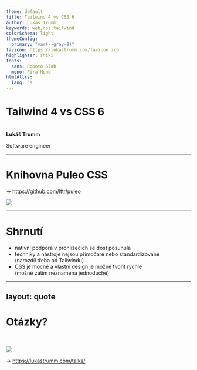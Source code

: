 ```yaml
---
theme: default
title: Tailwind 4 vs CSS 6
author: Lukáš Trumm
keywords: web,css,tailwind
colorSchema: light
themeConfig:
  primary: "var(--gray-9)"
favicon: https://lukastrumm.com/favicon.ico
highlighter: shiki
fonts:
  sans: Roboto Slab
  mono: Fira Mono
htmlAttrs:
  lang: cs
---
```


<div class="text-center">

# Tailwind 4 vs CSS 6

<br>
<b>Lukáš Trumm</b>

Software engineer

</div>

---

# Knihovna Puleo CSS

<div>

&#8594; https://github.com/lttr/puleo

</div>

<div class="flex w-[50ch] mx-auto">

![](/puleo.png)

</div>

---

# Shrnutí

- nativní podpora v prohlížečích se dost posunula
- techniky a nástroje nejsou přímočaré nebo standardizované<br>
  (narozdíl třeba od Tailwindu)
- CSS je mocné a vlastní design je možné tvořit rychle<br>
  (možné zatím neznamená jednoduché)

---
layout: quote
---

<h1 class="text-center">
Otázky?
</h1>

<br>

![](/lt-talks.gif)

&#8594; https://lukastrumm.com/talks/

